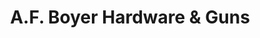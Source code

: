 ---
title: "A.F. Boyer Hardware & Guns"
url: /slatington/a-f-boyer-hardware-und-guns/
shop: Eisenwaren
---